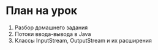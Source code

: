 # План на урок <br/>
1. Разбор домашнего задания  <br/>
2. Потоки ввода-вывода в Java  <br/>
3. Классы InputStream, OutputStream и их расширения <br/>
